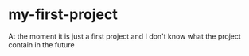 # my-first-project
At the moment it is just a first project and I don't know what the project contain in the future
